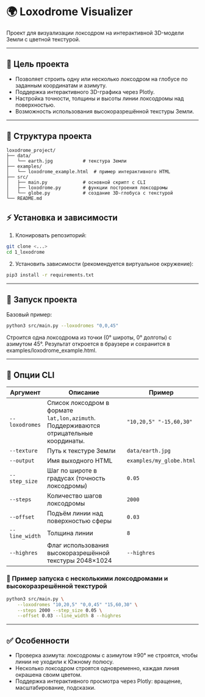 # 🌍 Loxodrome Visualizer

Проект для визуализации локсодром на интерактивной 3D-модели Земли с цветной текстурой.

---

## 🎯 Цель проекта

- Позволяет строить одну или несколько локсодром на глобусе по заданным координатам и азимуту.
- Поддержка интерактивного 3D-графика через Plotly.
- Настройка точности, толщины и высоты линии локсодромы над поверхностью.
- Возможность использования высокоразрешённой текстуры Земли.

---

## 📁 Структура проекта

```
loxodrome_project/
├── data/
│   └── earth.jpg           # текстура Земли
├── examples/
│   └── loxodrome_example.html  # пример интерактивного HTML
├── src/
│   ├── main.py             # основной скрипт с CLI
│   ├── loxodrome.py        # функции построения локсодромы
│   └── globe.py            # создание 3D-глобуса с текстурой
└── README.md
```

## ⚡ Установка и зависимости

1. Клонировать репозиторий:

```bash
git clone <...>
cd 1_loxodrome
```

2. Установить зависимости (рекомендуется виртуальное окружение):

```bash
pip3 install -r requirements.txt
```

---

## 🚀 Запуск проекта

Базовый пример:

```bash
python3 src/main.py --loxodromes "0,0,45"
```

Строится одна локсодрома из точки (0° широты, 0° долготы) с азимутом 45°.
Результат откроется в браузере и сохранится в examples/loxodrome_example.html.

---

## 📌 Опции CLI

| Аргумент       | Описание                                                                               | Пример                   |
| -------------- | -------------------------------------------------------------------------------------- | ------------------------ |
| `--loxodromes` | Список локсодром в формате `lat,lon,azimuth`. Поддерживаются отрицательные координаты. | `"10,20,5" "-15,60,30"`  |
| `--texture`    | Путь к текстуре Земли                                                                  | `data/earth.jpg`         |
| `--output`     | Имя выходного HTML                                                                     | `examples/my_globe.html` |
| `--step_size`  | Шаг по широте в градусах (точность локсодромы)                                         | `0.05`                   |
| `--steps`      | Количество шагов локсодромы                                                            | `2000`                   |
| `--offset`     | Подъём линии над поверхностью сферы                                                    | `0.03`                   |
| `--line_width` | Толщина линии                                                                          | `8`                      |
| `--highres`    | Флаг использования высокоразрешённой текстуры 2048×1024                                | `--highres`              |


### 📌 Пример запуска с несколькими локсодромами и высокоразрешённой текстурой

```bash
python3 src/main.py \
    --loxodromes "10,20,5" "0,0,45" "15,60,30" \
    --steps 2000 --step_size 0.05 \
    --offset 0.03 --line_width 8 --highres
```

---

## ✅ Особенности

- Проверка азимута: локсодромы с азимутом ≥90° не строятся, чтобы линии не уходили к Южному полюсу.
- Несколько локсодром строятся одновременно, каждая линия окрашена своим цветом.
- Поддержка интерактивного просмотра через Plotly: вращение, масштабирование, подсказки.